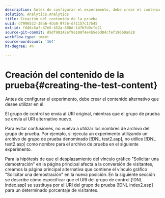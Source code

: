 ```yaml
---
description: Antes de configurar el experimento, debe crear el contenido alternativo que desee utilizar en él.
solution: Analytics,Analytics
title: Creación del contenido de la prueba
uuid: d7996522-38a6-4bb8-9736-d71157c17b45
exl-id: fd46c6af-37e8-452a-880d-147b7d0cfe21
source-git-commit: d9df90242ef96188f4e4b5e6d04cfef196b0a628
workflow-type: tm+mt
source-wordcount: '164'
ht-degree: 4%

---
```


# Creación del contenido de la prueba{#creating-the-test-content}

Antes de configurar el experimento, debe crear el contenido alternativo que desee utilizar en él.

El grupo de control se envía al URI original, mientras que el grupo de prueba se envía al URI alternativo nuevo.

Para evitar confusiones, no vuelva a utilizar los nombres de archivo del grupo de prueba. Por ejemplo, si ejecuta un experimento utilizando un archivo de grupo de prueba denominado [!DNL test2.asp], no utilice [!DNL test2.asp] como nombre para el archivo de prueba en el siguiente experimento.

Para la hipótesis de que el desplazamiento del vínculo gráfico &quot;Solicitar una demostración&quot; en la página principal afecta a la conversión de visitantes, creamos la página principal alternativa que contiene el vínculo gráfico &quot;Solicitar una demostración&quot; en la nueva posición. En la siguiente sección se describe cómo especificar que el URI del grupo de control [!DNL index.asp] se sustituya por el URI del grupo de prueba [!DNL index2.asp] para un determinado porcentaje de visitantes.
